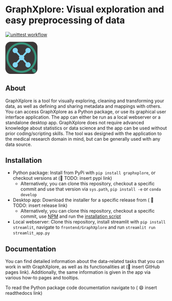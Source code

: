 # GraphXplore: Visual exploration and easy preprocessing of data

[![unittest workflow](https://github.com/UKEIAM/graphxplore/actions/workflows/unittest.yml/badge.svg)](https://github.com/UKEIAM/graphxplore/actions/workflows/unittest.yml)

<img src="./frontend/GraphXplore/graphxplore_icon.png" alt="drawing" width="100"/>

## About

GraphXplore is a tool for visually exploring, cleaning and transforming your data, as well as defining and sharing 
metadata and mappings with others. You can access GraphXplore as a Python package, or use its graphical user interface 
application. The app can either be run as a local webserver or a standalone desktop app.
GraphXplore does not require advanced knowledge about statistics or data science and the app can be used without prior 
coding/scripting skills. The tool was designed with the application to the medical research domain in mind, but can be 
generally used with any data source. 

## Installation

- Python package: Install from PyPi with `pip install graphxplore`, or checkout versions at (:hammer: TODO: insert pypi link)
  - Alternatively, you can clone this repository, checkout a specific commit and use that version via `sys.path`,
    `pip install -e` or `conda develop`
- Desktop app: Download the installer for a specific release from ( :hammer: TODO: insert release link)
  - Alternatively, you can clone this repository, checkout a specific commit, use [NPM](https://www.npmjs.com/) and run 
    the [installation script](./frontend/build_release.sh)
- Local webserver: Clone this repository, install streamlit with `pip install streamlit`, navigate to 
  `frontend/GraphXplore` and run `streamlit run streamlit_app.py`

## Documentation

You can find detailed information about the data-related tasks that you can work in with GraphXplore, as well as its 
functionalities at (:hammer: insert GitHub pages link). Additionally, the same information is given in the app via various 
how-to pages and tooltips.

To read the Python package code documentation navigate to ( :smile: insert readthedocs link)
